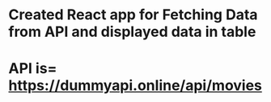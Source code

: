 # Created React app for Fetching Data from API and displayed data in table
 # API is= https://dummyapi.online/api/movies


